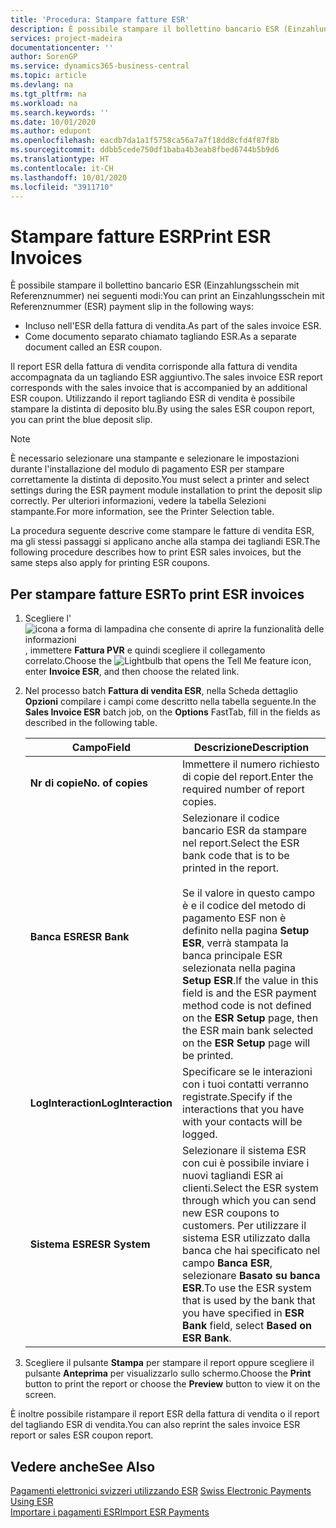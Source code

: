 ```yaml
---
title: 'Procedura: Stampare fatture ESR'
description: È possibile stampare il bollettino bancario ESR (Einzahlungsschein mit Referenznummer) in diversi modi.
services: project-madeira
documentationcenter: ''
author: SorenGP
ms.service: dynamics365-business-central
ms.topic: article
ms.devlang: na
ms.tgt_pltfrm: na
ms.workload: na
ms.search.keywords: ''
ms.date: 10/01/2020
ms.author: edupont
ms.openlocfilehash: eacdb7da1a1f5758ca56a7a7f18dd8cfd4f87f8b
ms.sourcegitcommit: ddbb5cede750df1baba4b3eab8fbed6744b5b9d6
ms.translationtype: HT
ms.contentlocale: it-CH
ms.lasthandoff: 10/01/2020
ms.locfileid: "3911710"
---
```

# <a name="print-esr-invoices"></a><span data-ttu-id="02d09-103">Stampare fatture ESR</span><span class="sxs-lookup"><span data-stu-id="02d09-103">Print ESR Invoices</span></span>
<span data-ttu-id="02d09-104">È possibile stampare il bollettino bancario ESR (Einzahlungsschein mit Referenznummer) nei seguenti modi:</span><span class="sxs-lookup"><span data-stu-id="02d09-104">You can print an Einzahlungsschein mit Referenznummer (ESR) payment slip in the following ways:</span></span>  

- <span data-ttu-id="02d09-105">Incluso nell'ESR della fattura di vendita.</span><span class="sxs-lookup"><span data-stu-id="02d09-105">As part of the sales invoice ESR.</span></span>  
- <span data-ttu-id="02d09-106">Come documento separato chiamato tagliando ESR.</span><span class="sxs-lookup"><span data-stu-id="02d09-106">As a separate document called an ESR coupon.</span></span>  

<span data-ttu-id="02d09-107">Il report ESR della fattura di vendita corrisponde alla fattura di vendita accompagnata da un tagliando ESR aggiuntivo.</span><span class="sxs-lookup"><span data-stu-id="02d09-107">The sales invoice ESR report corresponds with the sales invoice that is accompanied by an additional ESR coupon.</span></span> <span data-ttu-id="02d09-108">Utilizzando il report tagliando ESR di vendita è possibile stampare la distinta di deposito blu.</span><span class="sxs-lookup"><span data-stu-id="02d09-108">By using the sales ESR coupon report, you can print the blue deposit slip.</span></span>  

> [!NOTE]  
>  <span data-ttu-id="02d09-109">È necessario selezionare una stampante e selezionare le impostazioni durante l'installazione del modulo di pagamento ESR per stampare correttamente la distinta di deposito.</span><span class="sxs-lookup"><span data-stu-id="02d09-109">You must select a printer and select settings during the ESR payment module installation to print the deposit slip correctly.</span></span> <span data-ttu-id="02d09-110">Per ulteriori informazioni, vedere la tabella Selezioni stampante.</span><span class="sxs-lookup"><span data-stu-id="02d09-110">For more information, see the Printer Selection table.</span></span>  

<span data-ttu-id="02d09-111">La procedura seguente descrive come stampare le fatture di vendita ESR, ma gli stessi passaggi si applicano anche alla stampa dei tagliandi ESR.</span><span class="sxs-lookup"><span data-stu-id="02d09-111">The following procedure describes how to print ESR sales invoices, but the same steps also apply for printing ESR coupons.</span></span>  

## <a name="to-print-esr-invoices"></a><span data-ttu-id="02d09-112">Per stampare fatture ESR</span><span class="sxs-lookup"><span data-stu-id="02d09-112">To print ESR invoices</span></span>  

1.  <span data-ttu-id="02d09-113">Scegliere l'![icona a forma di lampadina che consente di aprire la funzionalità delle informazioni](../../media/ui-search/search_small.png "Informazioni sull'operazione che si desidera eseguire"), immettere **Fattura PVR** e quindi scegliere il collegamento correlato.</span><span class="sxs-lookup"><span data-stu-id="02d09-113">Choose the ![Lightbulb that opens the Tell Me feature](../../media/ui-search/search_small.png "Tell me what you want to do") icon, enter **Invoice ESR**, and then choose the related link.</span></span>  
2.  <span data-ttu-id="02d09-114">Nel processo batch **Fattura di vendita ESR**, nella Scheda dettaglio **Opzioni** compilare i campi come descritto nella tabella seguente.</span><span class="sxs-lookup"><span data-stu-id="02d09-114">In the **Sales Invoice ESR** batch job, on the **Options** FastTab, fill in the fields as described in the following table.</span></span>  

    |<span data-ttu-id="02d09-115">Campo</span><span class="sxs-lookup"><span data-stu-id="02d09-115">Field</span></span>|<span data-ttu-id="02d09-116">Descrizione</span><span class="sxs-lookup"><span data-stu-id="02d09-116">Description</span></span>|  
    |---------------------------------|---------------------------------------|  
    |<span data-ttu-id="02d09-117">**Nr di copie**</span><span class="sxs-lookup"><span data-stu-id="02d09-117">**No. of copies**</span></span>|<span data-ttu-id="02d09-118">Immettere il numero richiesto di copie del report.</span><span class="sxs-lookup"><span data-stu-id="02d09-118">Enter the required number of report copies.</span></span>|  
    |<span data-ttu-id="02d09-119">**Banca ESR**</span><span class="sxs-lookup"><span data-stu-id="02d09-119">**ESR Bank**</span></span>|<span data-ttu-id="02d09-120">Selezionare il codice bancario ESR da stampare nel report.</span><span class="sxs-lookup"><span data-stu-id="02d09-120">Select the ESR bank code that is to be printed in the report.</span></span><br /><br /> <span data-ttu-id="02d09-121">Se il valore in questo campo è <Blank> e il codice del metodo di pagamento ESF non è definito nella pagina **Setup ESR**, verrà stampata la banca principale ESR selezionata nella pagina **Setup ESR**.</span><span class="sxs-lookup"><span data-stu-id="02d09-121">If the value in this field is <Blank> and the ESR payment method code is not defined on the **ESR Setup** page, then the ESR main bank selected on the **ESR Setup** page will be printed.</span></span>|  
    |<span data-ttu-id="02d09-122">**LogInteraction**</span><span class="sxs-lookup"><span data-stu-id="02d09-122">**LogInteraction**</span></span>|<span data-ttu-id="02d09-123">Specificare se le interazioni con i tuoi contatti verranno registrate.</span><span class="sxs-lookup"><span data-stu-id="02d09-123">Specify if the interactions that you have with your contacts will be logged.</span></span>|  
    |<span data-ttu-id="02d09-124">**Sistema ESR**</span><span class="sxs-lookup"><span data-stu-id="02d09-124">**ESR System**</span></span>|<span data-ttu-id="02d09-125">Selezionare il sistema ESR con cui è possibile inviare i nuovi tagliandi ESR ai clienti.</span><span class="sxs-lookup"><span data-stu-id="02d09-125">Select the ESR system through which you can send new ESR coupons to customers.</span></span> <span data-ttu-id="02d09-126">Per utilizzare il sistema ESR utilizzato dalla banca che hai specificato nel campo **Banca ESR**, selezionare **Basato su banca ESR**.</span><span class="sxs-lookup"><span data-stu-id="02d09-126">To use the ESR system that is used by the bank that you have specified in **ESR Bank** field, select **Based on ESR Bank**.</span></span>|  

3.  <span data-ttu-id="02d09-127">Scegliere il pulsante **Stampa** per stampare il report oppure scegliere il pulsante **Anteprima** per visualizzarlo sullo schermo.</span><span class="sxs-lookup"><span data-stu-id="02d09-127">Choose the **Print** button to print the report or choose the **Preview** button to view it on the screen.</span></span>  

<span data-ttu-id="02d09-128">È inoltre possibile ristampare il report ESR della fattura di vendita o il report del tagliando ESR di vendita.</span><span class="sxs-lookup"><span data-stu-id="02d09-128">You can also reprint the sales invoice ESR report or sales ESR coupon report.</span></span>  

## <a name="see-also"></a><span data-ttu-id="02d09-129">Vedere anche</span><span class="sxs-lookup"><span data-stu-id="02d09-129">See Also</span></span>  
 <span data-ttu-id="02d09-130">[Pagamenti elettronici svizzeri utilizzando ESR](swiss-electronic-payments-using-esr.md) </span><span class="sxs-lookup"><span data-stu-id="02d09-130">[Swiss Electronic Payments Using ESR](swiss-electronic-payments-using-esr.md) </span></span>  
 [<span data-ttu-id="02d09-131">Importare i pagamenti ESR</span><span class="sxs-lookup"><span data-stu-id="02d09-131">Import ESR Payments</span></span>](how-to-import-esr-payments.md)
